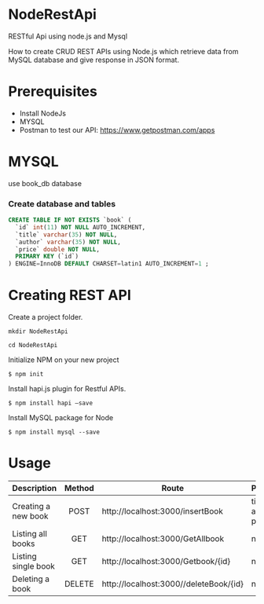 # NodeRestApi
RESTful Api using node.js and Mysql



How to create CRUD REST APIs using Node.js which retrieve data from MySQL database and give response in JSON format.

# Prerequisites
*	Install NodeJs
* MYSQL
* Postman to test our API: https://www.getpostman.com/apps

# MYSQL
 use book_db database
 
### Create database and tables
```sql
CREATE TABLE IF NOT EXISTS `book` (
  `id` int(11) NOT NULL AUTO_INCREMENT,
  `title` varchar(35) NOT NULL,
  `author` varchar(35) NOT NULL,
  `price` double NOT NULL,
  PRIMARY KEY (`id`)
) ENGINE=InnoDB DEFAULT CHARSET=latin1 AUTO_INCREMENT=1 ;
```
# Creating REST API

Create a project folder.
```
mkdir NodeRestApi
```
```
cd NodeRestApi
```

Initialize NPM on your new project
```
$ npm init
```
Install hapi.js plugin for Restful APIs. 
```
$ npm install hapi –save
```

Install MySQL package for Node 
```
$ npm install mysql --save
```

# Usage 

| Description        | Method |Route  | Params
| ------------- |:-------------:| -----|-----|
| Creating a new book    | POST |http://localhost:3000/insertBook |title, author, price |
|Listing all books      | GET      |  http://localhost:3000/GetAllbook | none
| Listing single book | GET     |   http://localhost:3000/Getbook/{id} | none
| Deleting a book |DELETE      |   http://localhost:3000//deleteBook/{id} | none
